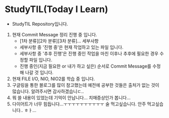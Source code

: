 # StudyTIL(Today I Learn)
 - StudyTIL Repository입니다.
 1. 현재 Commit Message 정리 진행 중 입니다.
	 - [1차 분류][2차 분류][3차 분류]... 세부사항
	 - 세부사항 중 '진행 중'은 현재 작업하고 있는 파일 입니다.
	 - 세부사항 중 '추후 진행'은 진행 중인 작업을 마친 이후나 추후에 필요한 경우 수정할 파일 입니다.
	 - 진행 중인(지금 필요한 or 내가 하고 싶은) 순서로 Commit Message를 수정해 나갈 것 입니다.
 2. 현재 FILE I/O, NIO, NIO2를 학습 중 입니다.
 3. 구글링을 통한 블로그를 많이 참고했는데 예전에 공부한 것들은 출처가 없는 것이 많습니다. 알려주시면 감사하겠습니ㄷ..
 4. 뭐 쓸 내용이 있었는데 기억이 안납니다... 치매증상인가 봅니다...
 5. 다이어트가 너무 힘듭니다...ㅜㅜㅜㅜㅜㅜㅜㅜㅜㅜ 술 먹고싶습니다. 안주 먹고싶습니다.. ㅎㅏ...